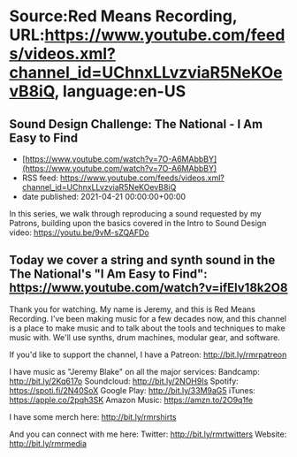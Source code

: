 # Source:Red Means Recording, URL:https://www.youtube.com/feeds/videos.xml?channel_id=UChnxLLvzviaR5NeKOevB8iQ, language:en-US

## Sound Design Challenge: The National - I Am Easy to Find
 - [https://www.youtube.com/watch?v=7O-A6MAbbBY](https://www.youtube.com/watch?v=7O-A6MAbbBY)
 - RSS feed: https://www.youtube.com/feeds/videos.xml?channel_id=UChnxLLvzviaR5NeKOevB8iQ
 - date published: 2021-04-21 00:00:00+00:00

In this series, we walk through reproducing a sound requested by my Patrons, building upon the basics covered in the Intro to Sound Design video: https://youtu.be/9vM-sZQAFDo

Today we cover a string and synth sound in the The National's "I Am Easy to Find": https://www.youtube.com/watch?v=ifElv18k2O8
------------------------------------
Thank you for watching. My name is Jeremy, and this is Red Means Recording. I've been making music for a few decades now, and this channel is a place to make music and to talk about the tools and techniques to make music with. We'll use synths, drum machines, modular gear, and software. 

If you'd like to support the channel, I have a Patreon:  http://bit.ly/rmrpatreon

I have music as "Jeremy Blake" on all the major services: 
Bandcamp: http://bit.ly/2Kq617o
Soundcloud: http://bit.ly/2NOH9Is
Spotify: https://spoti.fi/2N40SoX
Google Play: http://bit.ly/33M9aG5
iTunes: https://apple.co/2pqh3SK
Amazon Music: https://amzn.to/2O9q1fe

I have some merch here: http://bit.ly/rmrshirts

And you can connect with me here: 
Twitter: http://bit.ly/rmrtwitters
Website: http://bit.ly/rmrmedia

